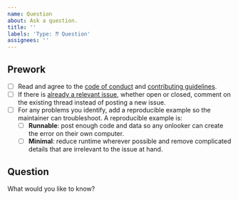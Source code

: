 ```yaml
---
name: Question
about: Ask a question.
title: ''
labels: 'Type: ⁇ Question'
assignees: ''
---
```


## Prework

* [ ] Read and agree to the [code of conduct](https://www.contributor-covenant.org/version/2/1/code_of_conduct.html) and [contributing guidelines](https://github.com/rich-iannone/qformat/blob/main/.github/CONTRIBUTING.md).
* [ ] If there is [already a relevant issue](https://github.com/rich-iannone/qformat/issues), whether open or closed, comment on the existing thread instead of posting a new issue.
* [ ] For any problems you identify, add a reproducible example so the maintainer can troubleshoot. A reproducible example is:
    * [ ] **Runnable**: post enough code and data so any onlooker can create the error on their own computer.
    * [ ] **Minimal**: reduce runtime wherever possible and remove complicated details that are irrelevant to the issue at hand.

## Question

What would you like to know?
